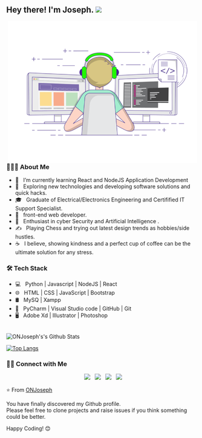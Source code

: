 <h2> Hey there! I'm Joseph. <img src="https://github.com/souvikguria98/souvikguria98/blob/master/Hi.gif" width="25"></h2>
<img align="right" alt="GIF" src="https://raw.githubusercontent.com/devSouvik/devSouvik/master/gif3.gif" width="500"/>

<h3> 👨🏻‍💻 About Me </h3>

- 🔭 &nbsp; I’m currently learning React and NodeJS Application Development
- 🤔 &nbsp; Exploring new technologies and developing software solutions and quick hacks.
- 🎓 &nbsp; Graduate of Electrical/Electronics Engineering and Certifified IT Support Specialist.
- 💼 &nbsp; front-end web developer.
- 🌱 &nbsp; Enthusiast in cyber Security and Artificial Intelligence .
- ✍️ &nbsp; Playing Chess and trying out latest design trends as hobbies/side hustles.
- ☕ &nbsp; I believe, showing kindness and a perfect cup of coffee can be the ultimate solution for any stress. 

<h3>🛠 Tech Stack</h3>

- 💻 &nbsp; Python | Javascript | NodeJS | React   
- 🌐 &nbsp; HTML | CSS | JavaScript | Bootstrap 
- 🛢 &nbsp; MySQ | Xampp
- 🔧 &nbsp; PyCharm | Visual Studio code | GitHub | Git
- 🖥 &nbsp; Adobe Xd | Illustrator | Photoshop

<br>

<img align="center" src="https://github-readme-stats.vercel.app/api?username=ONJoseph&include_all_commits=true&count_private=true&show_icons=true&line_height=20&title_color=7A7ADB&icon_color=2234AE&text_color=D3D3D3&bg_color=0,000000,130F40" alt="ONJoseph's's Github Stats">

</br>

[![Top Langs](https://github-readme-stats.vercel.app/api/top-langs/?username=ONJoseph&layout=compact&text_color=daf7dc&bg_color=151515)](https://github.com/ONJoseph/github-readme-stats)


<h3> 🤝🏻 Connect with Me </h3>

<p align="center">
&nbsp; <a href="https://twitter.com/ONJCodes" target="_blank" rel="noopener noreferrer"><img src="https://img.icons8.com/plasticine/100/000000/twitter.png" width="50" /></a>  
&nbsp; <a href="#" target="_blank" rel="noopener noreferrer"><img src="https://img.icons8.com/plasticine/100/000000/instagram-new.png" width="50" /></a>  
&nbsp; <a href="https://www.linkedin.com/in/o-n-joseph-ba8425147/" target="_blank" rel="noopener noreferrer"><img src="https://img.icons8.com/plasticine/100/000000/linkedin.png" width="50" /></a>
&nbsp; <a href="mailto:on.josehinfo@gmail.com" target="_blank" rel="noopener noreferrer"><img src="https://img.icons8.com/plasticine/100/000000/gmail.png"  width="50" /></a>
</p>

⭐️ From [ONJoseph](https://github.com/ONJoseph)

You have finally discovered my Github profile. <br>
Please feel free to clone projects and raise issues if you think something could be better.

Happy Coding! 😊

<div align="center">
